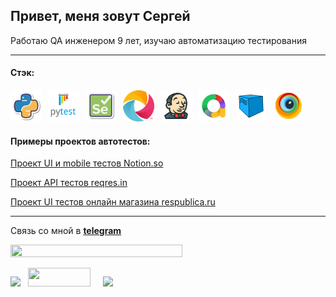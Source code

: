 ## Привет, меня зовут Сергей

Работаю QA инженером 9 лет, изучаю автоматизацию тестирования

---
#### Стэк:
<!--<h4 align="left">Python | Pytest | Selene | Appium | Jenkins | Allure | Selenoid | Browserstack</h4>-->
<h4 align="left">
<img height="50" src="https://github.com/vinterbris/notion-project/blob/master/resources/images/Python.png"/>      &nbsp;
<img height="50" src="https://github.com/vinterbris/notion-project/blob/master/resources/images/Pytest.svg"/>      &nbsp;
<img height="50" src="https://github.com/vinterbris/notion-project/blob/master/resources/images/Selene.png"/>      &nbsp;
<img height="50" src="https://github.com/vinterbris/notion-project/blob/master/resources/images/appium.png"/>      &nbsp;
<img height="50" src="https://github.com/vinterbris/notion-project/blob/master/resources/images/jenkins.png"/>     &nbsp;
<img height="50" src="https://github.com/vinterbris/notion-project/blob/master/resources/images/allure.png"/>      &nbsp;
<img height="50" src="https://github.com/vinterbris/notion-project/blob/master/resources/images/Selenoid.svg"/>    &nbsp;
<img height="50" src="https://github.com/vinterbris/notion-project/blob/master/resources/images/browserstack.png"/>    &nbsp;
</h4>

#### Примеры проектов автотестов:
[Проект UI и mobile тестов Notion.so](https://github.com/vinterbris/notion-project)

[Проект API тестов reqres.in](https://github.com/vinterbris/reqres-project)

[Проект UI тестов онлайн магазина respublica.ru](https://github.com/vinterbris/respublica-project)

<!--
[Домашние задания для CS50 Python 2023](https://github.com/me50/vinterbris)

[Домашние задания для CS50 2017](https://github.com/vinterbris/Dessumiis)
-->

---
Связь со мной в [**telegram**](https://t.me/vbr_s)

<img width="275" height="20" src="https://www.codewars.com/users/vinterbris/badges/small"/>

<img height="30" src="https://github.com/vinterbris/vinterbris/assets/21102027/88679b6e-746d-455e-b07c-5fa3f26fce9b"/> &nbsp;
<img height="30" width="100" src="https://upload.wikimedia.org/wikipedia/commons/thumb/0/09/ThinkPad_Logo.svg/512px-ThinkPad_Logo.svg.png"/> &nbsp; &nbsp; 
<img height="30" src="https://github.com/vinterbris/vinterbris/assets/21102027/8e5258ef-b5f1-4e56-9cea-aba1f20a1983"/> &nbsp; 











<!--
**vinterbris/vinterbris** is a ✨ _special_ ✨ repository because its `README.md` (this file) appears on your GitHub profile.

Here are some ideas to get you started:

- 🔭 I’m currently working on ...
- 🌱 I’m currently learning ...
- 👯 I’m looking to collaborate on ...
- 🤔 I’m looking for help with ...
- 💬 Ask me about ...
- 📫 How to reach me: ...
- 😄 Pronouns: ...
- ⚡ Fun fact: ...
-->
